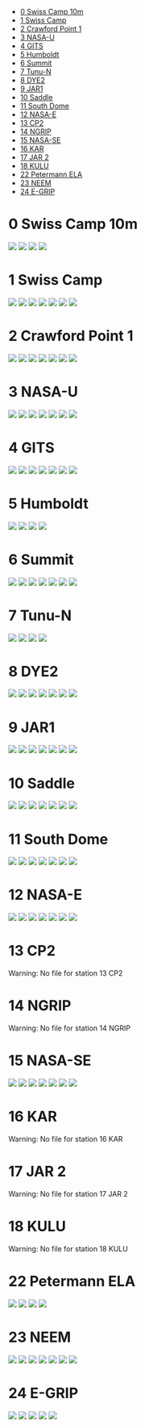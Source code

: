 * [0 Swiss Camp 10m](#s1)
* [1 Swiss Camp](#s2)
* [2 Crawford Point 1](#s3)
* [3 NASA-U](#s4)
* [4 GITS](#s5)
* [5 Humboldt](#s6)
* [6 Summit](#s7)
* [7 Tunu-N](#s8)
* [8 DYE2](#s9)
* [9 JAR1](#s10)
* [10 Saddle](#s11)
* [11 South Dome](#s12)
* [12 NASA-E](#s13)
* [13 CP2](#s14)
* [14 NGRIP](#s15)
* [15 NASA-SE](#s16)
* [16 KAR](#s17)
* [17 JAR 2](#s18)
* [18 KULU](#s19)
* [22 Petermann ELA](#s20)
* [23 NEEM](#s21)
* [24 E-GRIP](#s22)
# <a id='s1' />0 Swiss Camp 10m
![](../figures/L1_overview/all%20variables/0_Swiss%20Camp%2010m_0.png)
![](../figures/L1_overview/all%20variables/0_Swiss%20Camp%2010m_1.png)
![](../figures/L1_overview/all%20variables/0_Swiss%20Camp%2010m_2.png)
![](../figures/L1_overview/all%20variables/0_Swiss%20Camp%2010m_3.png)
# <a id='s2' />1 Swiss Camp
![](../figures/L1_overview/all%20variables/1_Swiss%20Camp_0.png)
![](../figures/L1_overview/all%20variables/1_Swiss%20Camp_1.png)
![](../figures/L1_overview/all%20variables/1_Swiss%20Camp_2.png)
![](../figures/L1_overview/all%20variables/1_Swiss%20Camp_3.png)
![](../figures/L1_overview/all%20variables/1_Swiss%20Camp_4.png)
![](../figures/L1_overview/all%20variables/1_Swiss%20Camp_5.png)
![](../figures/L1_overview/all%20variables/1_Swiss%20Camp_6.png)
# <a id='s3' />2 Crawford Point 1
![](../figures/L1_overview/all%20variables/2_Crawford%20Point%201_0.png)
![](../figures/L1_overview/all%20variables/2_Crawford%20Point%201_1.png)
![](../figures/L1_overview/all%20variables/2_Crawford%20Point%201_2.png)
![](../figures/L1_overview/all%20variables/2_Crawford%20Point%201_3.png)
![](../figures/L1_overview/all%20variables/2_Crawford%20Point%201_4.png)
![](../figures/L1_overview/all%20variables/2_Crawford%20Point%201_5.png)
![](../figures/L1_overview/all%20variables/2_Crawford%20Point%201_6.png)
# <a id='s4' />3 NASA-U
![](../figures/L1_overview/all%20variables/3_NASA-U_0.png)
![](../figures/L1_overview/all%20variables/3_NASA-U_1.png)
![](../figures/L1_overview/all%20variables/3_NASA-U_2.png)
![](../figures/L1_overview/all%20variables/3_NASA-U_3.png)
![](../figures/L1_overview/all%20variables/3_NASA-U_4.png)
![](../figures/L1_overview/all%20variables/3_NASA-U_5.png)
![](../figures/L1_overview/all%20variables/3_NASA-U_6.png)
# <a id='s5' />4 GITS
![](../figures/L1_overview/all%20variables/4_GITS_0.png)
![](../figures/L1_overview/all%20variables/4_GITS_1.png)
![](../figures/L1_overview/all%20variables/4_GITS_2.png)
![](../figures/L1_overview/all%20variables/4_GITS_3.png)
![](../figures/L1_overview/all%20variables/4_GITS_4.png)
![](../figures/L1_overview/all%20variables/4_GITS_5.png)
![](../figures/L1_overview/all%20variables/4_GITS_6.png)
# <a id='s6' />5 Humboldt
![](../figures/L1_overview/all%20variables/5_Humboldt_0.png)
![](../figures/L1_overview/all%20variables/5_Humboldt_1.png)
![](../figures/L1_overview/all%20variables/5_Humboldt_2.png)
![](../figures/L1_overview/all%20variables/5_Humboldt_3.png)
# <a id='s7' />6 Summit
![](../figures/L1_overview/all%20variables/6_Summit_0.png)
![](../figures/L1_overview/all%20variables/6_Summit_1.png)
![](../figures/L1_overview/all%20variables/6_Summit_2.png)
![](../figures/L1_overview/all%20variables/6_Summit_3.png)
![](../figures/L1_overview/all%20variables/6_Summit_4.png)
![](../figures/L1_overview/all%20variables/6_Summit_5.png)
![](../figures/L1_overview/all%20variables/6_Summit_6.png)
# <a id='s8' />7 Tunu-N
![](../figures/L1_overview/all%20variables/7_Tunu-N_0.png)
![](../figures/L1_overview/all%20variables/7_Tunu-N_1.png)
![](../figures/L1_overview/all%20variables/7_Tunu-N_2.png)
![](../figures/L1_overview/all%20variables/7_Tunu-N_3.png)
# <a id='s9' />8 DYE2
![](../figures/L1_overview/all%20variables/8_DYE2_0.png)
![](../figures/L1_overview/all%20variables/8_DYE2_1.png)
![](../figures/L1_overview/all%20variables/8_DYE2_2.png)
![](../figures/L1_overview/all%20variables/8_DYE2_3.png)
![](../figures/L1_overview/all%20variables/8_DYE2_4.png)
![](../figures/L1_overview/all%20variables/8_DYE2_5.png)
![](../figures/L1_overview/all%20variables/8_DYE2_6.png)
# <a id='s10' />9 JAR1
![](../figures/L1_overview/all%20variables/9_JAR1_0.png)
![](../figures/L1_overview/all%20variables/9_JAR1_1.png)
![](../figures/L1_overview/all%20variables/9_JAR1_2.png)
![](../figures/L1_overview/all%20variables/9_JAR1_3.png)
![](../figures/L1_overview/all%20variables/9_JAR1_4.png)
![](../figures/L1_overview/all%20variables/9_JAR1_5.png)
![](../figures/L1_overview/all%20variables/9_JAR1_6.png)
# <a id='s11' />10 Saddle
![](../figures/L1_overview/all%20variables/10_Saddle_0.png)
![](../figures/L1_overview/all%20variables/10_Saddle_1.png)
![](../figures/L1_overview/all%20variables/10_Saddle_2.png)
![](../figures/L1_overview/all%20variables/10_Saddle_3.png)
![](../figures/L1_overview/all%20variables/10_Saddle_4.png)
![](../figures/L1_overview/all%20variables/10_Saddle_5.png)
![](../figures/L1_overview/all%20variables/10_Saddle_6.png)
# <a id='s12' />11 South Dome
![](../figures/L1_overview/all%20variables/11_South%20Dome_0.png)
![](../figures/L1_overview/all%20variables/11_South%20Dome_1.png)
![](../figures/L1_overview/all%20variables/11_South%20Dome_2.png)
![](../figures/L1_overview/all%20variables/11_South%20Dome_3.png)
![](../figures/L1_overview/all%20variables/11_South%20Dome_4.png)
![](../figures/L1_overview/all%20variables/11_South%20Dome_5.png)
![](../figures/L1_overview/all%20variables/11_South%20Dome_6.png)
# <a id='s13' />12 NASA-E
![](../figures/L1_overview/all%20variables/12_NASA-E_0.png)
![](../figures/L1_overview/all%20variables/12_NASA-E_1.png)
![](../figures/L1_overview/all%20variables/12_NASA-E_2.png)
![](../figures/L1_overview/all%20variables/12_NASA-E_3.png)
![](../figures/L1_overview/all%20variables/12_NASA-E_4.png)
![](../figures/L1_overview/all%20variables/12_NASA-E_5.png)
![](../figures/L1_overview/all%20variables/12_NASA-E_6.png)
# <a id='s14' />13 CP2
Warning: No file for station 13 CP2
# <a id='s15' />14 NGRIP
Warning: No file for station 14 NGRIP
# <a id='s16' />15 NASA-SE
![](../figures/L1_overview/all%20variables/15_NASA-SE_0.png)
![](../figures/L1_overview/all%20variables/15_NASA-SE_1.png)
![](../figures/L1_overview/all%20variables/15_NASA-SE_2.png)
![](../figures/L1_overview/all%20variables/15_NASA-SE_3.png)
![](../figures/L1_overview/all%20variables/15_NASA-SE_4.png)
![](../figures/L1_overview/all%20variables/15_NASA-SE_5.png)
![](../figures/L1_overview/all%20variables/15_NASA-SE_6.png)
# <a id='s17' />16 KAR
Warning: No file for station 16 KAR
# <a id='s18' />17 JAR 2
Warning: No file for station 17 JAR 2
# <a id='s19' />18 KULU
Warning: No file for station 18 KULU
# <a id='s20' />22 Petermann ELA
![](../figures/L1_overview/all%20variables/22_Petermann%20ELA_0.png)
![](../figures/L1_overview/all%20variables/22_Petermann%20ELA_1.png)
![](../figures/L1_overview/all%20variables/22_Petermann%20ELA_2.png)
![](../figures/L1_overview/all%20variables/22_Petermann%20ELA_3.png)
# <a id='s21' />23 NEEM
![](../figures/L1_overview/all%20variables/23_NEEM_0.png)
![](../figures/L1_overview/all%20variables/23_NEEM_1.png)
![](../figures/L1_overview/all%20variables/23_NEEM_2.png)
![](../figures/L1_overview/all%20variables/23_NEEM_3.png)
![](../figures/L1_overview/all%20variables/23_NEEM_4.png)
![](../figures/L1_overview/all%20variables/23_NEEM_5.png)
![](../figures/L1_overview/all%20variables/23_NEEM_6.png)
# <a id='s22' />24 E-GRIP
![](../figures/L1_overview/all%20variables/24_E-GRIP_0.png)
![](../figures/L1_overview/all%20variables/24_E-GRIP_1.png)
![](../figures/L1_overview/all%20variables/24_E-GRIP_2.png)
![](../figures/L1_overview/all%20variables/24_E-GRIP_3.png)
![](../figures/L1_overview/all%20variables/24_E-GRIP_4.png)